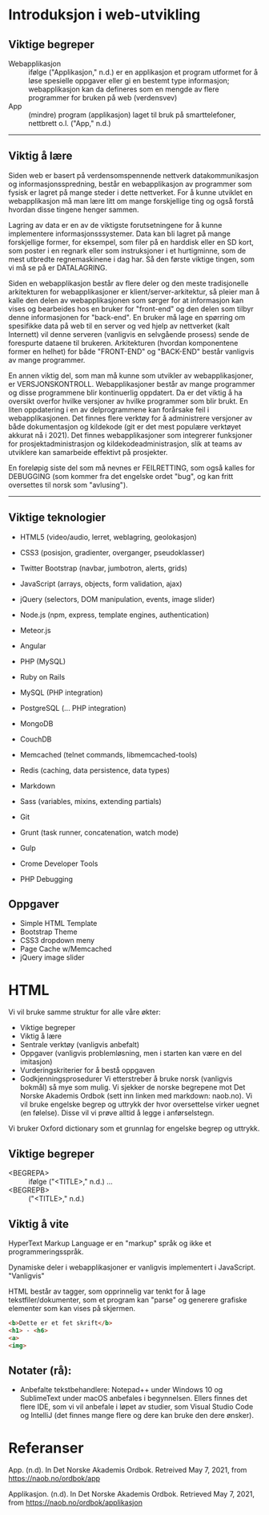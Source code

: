 # Introduksjon i web-utvikling
## Viktige begreper
<dl>
<dt>Webapplikasjon</dt>
<dd>ifølge ("Applikasjon," n.d.) er en applikasjon et program utformet for å løse spesielle oppgaver eller gi en bestemt type informasjon; webapplikasjon kan da defineres som en mengde av flere programmer for bruken på web (verdensvev)</dd>

<dt>App</dt>
<dd>(mindre) program (applikasjon) laget til bruk på smarttelefoner, nettbrett o.l. ("App," n.d.)</dd>
<dl>

---
## Viktig å lære

Siden web er basert på verdensomspennende nettverk datakommunikasjon og informasjonsspredning, består en webapplikasjon av programmer som fysisk er lagret på mange steder i dette nettverket. For å kunne utviklet en webapplikasjon må man lære litt om mange forskjellige ting og også forstå hvordan disse tingene henger sammen. 

Lagring av data er en av de viktigste forutsetningene for å kunne implementere informasjonsssystemer. Data kan bli lagret på mange forskjellige former, for eksempel, som filer på en harddisk eller en SD kort, som poster i en regnark eller som instruksjoner i et hurtigminne, som de mest utbredte regnemaskinene i dag har. Så den første viktige tingen, som vi må se på er DATALAGRING. 

Siden en webapplikasjon består av flere deler og den meste tradisjonelle arkitekturen for webapplikasjoner er klient/server-arkitektur, så pleier man å kalle den delen av webapplikasjonen som sørger for at informasjon kan vises og bearbeides hos en bruker for "front-end" og den delen som tilbyr denne informasjonen for "back-end". En bruker må lage en spørring om spesifikke data på web til en server og ved hjelp av nettverket (kalt Internett) vil denne serveren (vanligvis en selvgående prosess) sende de forespurte dataene til brukeren. Arkitekturen (hvordan komponentene former en helhet) for både "FRONT-END" og "BACK-END" består vanligvis av mange programmer.  

En annen viktig del, som man må kunne som utvikler av webapplikasjoner, er VERSJONSKONTROLL. Webapplikasjoner består av mange programmer og disse programmene blir kontinuerlig oppdatert. Da er det viktig å ha oversikt overfor hvilke versjoner av hvilke programmer som blir brukt. En liten oppdatering i en av delprogrammene kan forårsake feil i webapplikasjonen. Det finnes flere verktøy for å administrere versjoner av både dokumentasjon og kildekode (git er det mest populære verktøyet akkurat nå i 2021). Det finnes webapplikasjoner som integrerer funksjoner for prosjektadministrasjon og kildekodeadministrasjon, slik at teams av utviklere kan samarbeide effektivt på prosjekter.

En foreløpig siste del som må nevnes er FEILRETTING, som også kalles for DEBUGGING (som kommer fra det engelske ordet "bug", og kan fritt oversettes til norsk som "avlusing").
 
---

## Viktige teknologier

* HTML5 (video/audio, lerret, weblagring, geolokasjon)
* CSS3 (posisjon, gradienter, overganger, pseudoklasser)
* Twitter Bootstrap (navbar, jumbotron, alerts, grids)
* JavaScript (arrays, objects, form validation, ajax)
* jQuery (selectors, DOM manipulation, events, image slider)

* Node.js (npm, express, template engines, authentication)
* Meteor.js
* Angular
* PHP (MySQL)
* Ruby on Rails

* MySQL (PHP integration)
* PostgreSQL (... PHP integration)
* MongoDB
* CouchDB

* Memcached (telnet commands, libmemcached-tools)
* Redis (caching, data persistence, data types)
* Markdown
* Sass (variables, mixins, extending partials)

* Git
* Grunt (task runner, concatenation, watch mode)
* Gulp
* Crome Developer Tools
* PHP Debugging

## Oppgaver
* Simple HTML Template
* Bootstrap Theme
* CSS3 dropdown meny
* Page Cache w/Memcached
* jQuery image slider

# HTML
Vi vil bruke samme struktur for alle våre økter:
* Viktige begreper
* Viktig å lære
* Sentrale verktøy (vanligvis anbefalt)
* Oppgaver (vanligvis problemløsning, men i starten kan være en del imitasjon)
* Vurderingskriterier for å bestå oppgaven
* Godkjenningsprosedurer
Vi etterstreber å bruke norsk (vanligvis bokmål) så mye som mulig. Vi sjekker de norske begrepene mot Det Norske Akademis Ordbok (sett inn linken med markdown: naob.no). Vi vil bruke engelske begrep og uttrykk der hvor oversettelse virker uegnet (en følelse). Disse vil vi prøve alltid å legge i anførselstegn. 

Vi bruker Oxford dictionary som et grunnlag for engelske begrep og uttrykk.

## Viktige begreper
<dl>
<dt>&lt;BEGREPA&gt;</dt>
<dd>ifølge ("&lt;TITLE&gt;," n.d.) ... </dd>

<dt>&lt;BEGREPB&gt;</dt>
<dd> ("&lt;TITLE&gt;," n.d.)</dd>
<dl>

## Viktig å vite
HyperText Markup Language er en "markup" språk og ikke et programmeringsspråk.

Dynamiske deler i webapplikasjoner er vanligvis implementert i JavaScript. "Vanligvis" 

HTML består av tagger, som opprinnelig var tenkt for å lage tekstfiler/dokumenter, som et program kan "parse" og generere grafiske elementer som kan vises på skjermen. 
```html
<b>Dette er et fet skrift</b>
<h1> - <h6> 
<a>
<img>
```
## Notater (rå): 
* Anbefalte tekstbehandlere: Notepad++ under Windows 10 og SublimeText under macOS anbefales i begynnelsen. Ellers finnes det flere IDE, som vi vil anbefale i løpet av studier, som Visual Studio Code og IntelliJ (det finnes mange flere og dere kan bruke den dere ønsker). 

# Referanser

App. (n.d). In Det Norske Akademis Ordbok. Retreived May 7, 2021, from https://naob.no/ordbok/app

Applikasjon. (n.d). In Det Norske Akademis Ordbok. Retrieved May 7, 2021, from https://naob.no/ordbok/applikasjon 

